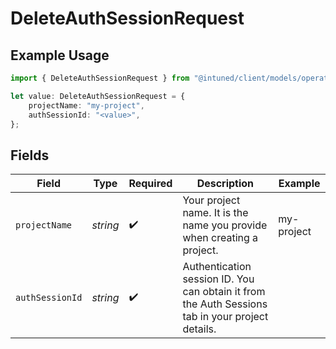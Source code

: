 # DeleteAuthSessionRequest

## Example Usage

```typescript
import { DeleteAuthSessionRequest } from "@intuned/client/models/operations";

let value: DeleteAuthSessionRequest = {
    projectName: "my-project",
    authSessionId: "<value>",
};
```

## Fields

| Field                                                                                            | Type                                                                                             | Required                                                                                         | Description                                                                                      | Example                                                                                          |
| ------------------------------------------------------------------------------------------------ | ------------------------------------------------------------------------------------------------ | ------------------------------------------------------------------------------------------------ | ------------------------------------------------------------------------------------------------ | ------------------------------------------------------------------------------------------------ |
| `projectName`                                                                                    | *string*                                                                                         | :heavy_check_mark:                                                                               | Your project name. It is the name you provide when creating a project.                           | my-project                                                                                       |
| `authSessionId`                                                                                  | *string*                                                                                         | :heavy_check_mark:                                                                               | Authentication session ID. You can obtain it from the Auth Sessions tab in your project details. |                                                                                                  |